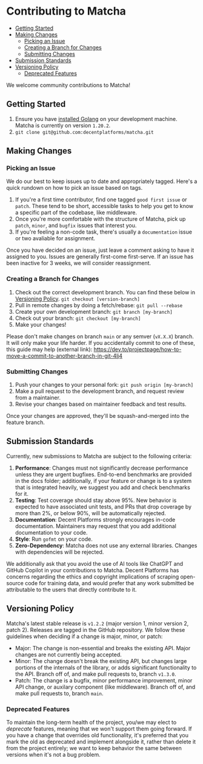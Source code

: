 # Contributing to Matcha

- [Getting Started](#getting-started)
- [Making Changes](#making-changes)
  - [Picking an Issue](#picking-an-issue)
  - [Creating a Branch for Changes](#creating-a-branch-for-changes)
  - [Submitting Changes](#submitting-changes)
- [Submission Standards](#submission-standards)
- [Versioning Policy](#versioning-policy)
  - [Deprecated Features](#deprecated-features)

We welcome community contributions to Matcha!

## Getting Started

1. Ensure you have [installed Golang](https://go.dev/dl/) on your development machine. Matcha is currently on version `1.20.2`.
2. `git clone git@github.com:decentplatforms/matcha.git`

## Making Changes

### Picking an Issue

We do our best to keep issues up to date and appropriately tagged. Here's a quick rundown on how to pick an issue based on tags.

1. If you're a first time contributor, find one tagged `good first issue` or `patch`. These tend to be short, accessible tasks to help you get to know a specific part of the codebase, like middleware.
2. Once you're more comfortable with the structure of Matcha, pick up `patch`, `minor`, and `bugfix` issues that interest you.
3. If you're feeling a non-code task, there's usually a `documentation` issue or two avaliable for assignment.

Once you have decided on an issue, just leave a comment asking to have it assigned to you. Issues are generally first-come first-serve. If an issue has been inactive for 3 weeks, we will consider reassignment.

### Creating a Branch for Changes

1. Check out the correct development branch. You can find these below in [Versioning Policy](#versioning-policy). `git checkout [version-branch]`
2. Pull in remote changes by doing a fetch/rebase: `git pull --rebase`
3. Create your own development branch: `git branch [my-branch]`
4. Check out your branch: `git checkout [my-branch]`
5. Make your changes!

Please don't make changes on branch `main` or any semver (`vX.X.X`) branch. It will only make your life harder. If you accidentally commit to one of these, this guide may help (external link): <https://dev.to/projectpage/how-to-move-a-commit-to-another-branch-in-git-4lj4>

### Submitting Changes

1. Push your changes to your personal fork: `git push origin [my-branch]`
2. Make a pull request to the development branch, and request review from a maintainer.
3. Revise your changes based on maintainer feedback and test results.

Once your changes are approved, they'll be squash-and-merged into the feature branch.

## Submission Standards

Currently, new submissions to Matcha are subject to the following criteria:

1. **Performance**: Changes must not significantly decrease performance unless they are urgent bugfixes. End-to-end benchmarks are provided in the docs folder; additionally, if your feature or change is to a system that is integrated heavily, we suggest you add and check benchmarks for it.
2. **Testing**: Test coverage should stay above 95%. New behavior is expected to have associated unit tests, and PRs that drop coverage by more than 2%, or below 90%, will be automatically rejected.
3. **Documentation**: Decent Platforms strongly encourages in-code documentation. Maintainers may request that you add additional documentation to your code.
4. **Style**: Run `gofmt` on your code.
5. **Zero-Dependency**: Matcha does not use any external libraries. Changes with dependencies will be rejected.

We additionally ask that you avoid the use of AI tools like ChatGPT and GitHub Copilot in your contributions to Matcha. Decent Platforms has concerns regarding the ethics and copyright implications of scraping open-source code for training data, and would prefer that any work submitted be attributable to the users that directly contribute to it.

## Versioning Policy

Matcha's latest stable release is `v1.2.2` (major version 1, minor version 2, patch 2). Releases are tagged in the GitHub repository. We follow these guidelines when deciding if a change is major, minor, or patch:

- Major: The change is non-essential and breaks the existing API. Major changes are not currently being accepted.
- Minor: The change doesn't break the existing API, but changes large portions of the internals of the library, or adds significant functionality to the API. Branch off of, and make pull requests to, branch `v1.3.0`.
- Patch: The change is a bugfix, minor performance improvement, minor API change, or auxilary component (like middleware). Branch off of, and make pull requests to, branch `main`.

### Deprecated Features

To maintain the long-term health of the project, you/we may elect to *deprecate* features, meaning that we won't support them going forward. If you have a change that overrides old functionality, it's preferred that you mark the old as deprecated and implement alongside it, rather than delete it from the project entirely; we want to keep behavior the same between versions when it's not a bug problem.
